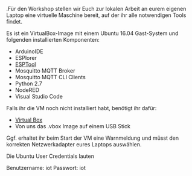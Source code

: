 <!--META {"title":"Virtual Machine","tags":["software","preparation"],"createDate":null,"updateDate":1486909256744} -->
.Für den Workshop stellen wir Euch zur lokalen Arbeit an eurem eigenen Laptop eine virtuelle Maschine bereit, auf der ihr alle notwendigen Tools findet.

Es ist ein VirtualBox-Image mit einem Ubuntu 16.04 Gast-System und folgenden installierten Komponenten:

* ArduinoIDE
* ESPlorer
* [ESPTool](/esptool)
* Mosquitto MQTT Broker
* Mosquitto MQTT CLI Clients
* Python 2.7
* NodeRED
* Visual Studio Code

Falls ihr die VM noch nicht installiert habt, benötigt ihr dafür:

* [Virtual Box](https://www.virtualbox.org/wiki/Downloads)
* Von uns das .vbox Image auf einem USB Stick

Ggf. erhaltet ihr beim Start der VM eine Warnmeldung und müsst den korrekten Netzwerkadapter eures Laptops auswählen.

Die Ubuntu User Credentials lauten

Benutzername: iot
Passwort: iot